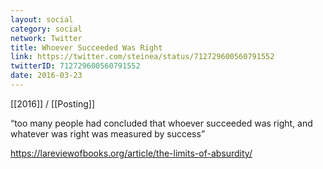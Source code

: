 ```yaml
---
layout: social
category: social
network: Twitter
title: Whoever Succeeded Was Right
link: https://twitter.com/steinea/status/712729600560791552
twitterID: 712729600560791552
date: 2016-03-23
---
```


[[2016]] / [[Posting]]

“too many people had concluded that whoever succeeded was right, and whatever was right was measured by success”

<https://lareviewofbooks.org/article/the-limits-of-absurdity/>
